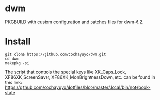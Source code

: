 # dwm
PKGBUILD with custom configuration and patches files for dwm-6.2.

# Install
```
git clone https://github.com/cochayuyo/dwm.git
cd dwm
makepkg -si
```

The script that controls the special keys like  XK_Caps_Lock, XF86XK_ScreenSaver,  XF86XK_MonBrightnessDown, etc. can be found in this link: https://github.com/cochayuyo/dotfiles/blob/master/.local/bin/notebook-state
